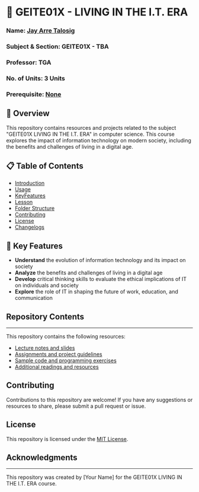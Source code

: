 <!-- Background github cover with short introduction down below 
<img src="https://github.com/flexycode/CCDATRCL/blob/main/assets/DataStructureandAlgorithmv1.png" />
-->

# 💫 GEITE01X - LIVING IN THE I.T. ERA

### Name: [Jay Arre Talosig](https://github.com/flexycode)  
### Subject & Section: GEITE01X - TBA 
### Professor: TGA     
### No. of Units: 3 Units
### Prerequisite: [None](https://www.youtube.com/watch?v=KyUVo8ijZ98)

## 🧠 Overview

This repository contains resources and projects related to the subject "GEITE01X LIVING IN THE I.T. ERA" in computer science. This course explores the impact of information technology on modern society, including the benefits and challenges of living in a digital age.

## 📋 Table of Contents

- [Introduction](#-introduction)
- [Usage](#-usage)
- [KeyFeatures](#-key-features)
- [Lesson](#-lesson) 
- [Folder Structure](#-folder-structure)
- [Contributing](#-contributing) 
- [License](#-license)
- [Changelogs](#-changelogs)

## 🚀 Key Features

* **Understand** the evolution of information technology and its impact on society
* **Analyze** the benefits and challenges of living in a digital age
* **Develop** critical thinking skills to evaluate the ethical implications of IT on individuals and society
* **Explore** the role of IT in shaping the future of work, education, and communication

## Repository Contents
----------------------

This repository contains the following resources:

* [Lecture notes and slides](/lectures)
* [Assignments and project guidelines](/assignments)
* [Sample code and programming exercises](/code)
* [Additional readings and resources](/resources)

<!--
## Projects
------------

* **Project 1: IT and Society** - Analyze the impact of IT on a specific industry or aspect of society
* **Project 2: Digital Citizenship** - Develop a campaign to promote digital citizenship and online safety
* **Project 3: Future of Work** - Design a system or application that addresses the challenges of the future of work
-->
  
## Contributing

Contributions to this repository are welcome! If you have any suggestions or resources to share, please submit a pull request or issue.

## License


This repository is licensed under the [MIT License](LICENSE).

## Acknowledgments
------------------

This repository was created by [Your Name] for the GEITE01X LIVING IN THE I.T. ERA course.
